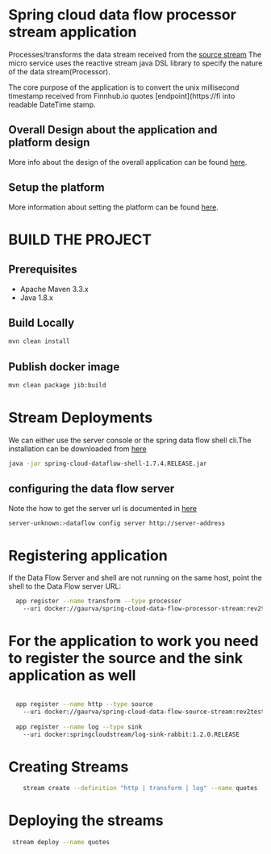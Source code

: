 # Spring cloud data flow processor stream application

Processes/transforms the data stream received from the [source stream](https://github.com/Galileo1/spring-cloud-data-flow-source-stream)
The micro service uses the reactive stream java DSL library to specify the nature of the data stream(Processor).

The core purpose of the application is to convert the unix millisecond timestamp received from Finnhub.io quotes [endpoint](https://fi
into readable DateTime stamp.


## Overall Design about the application and platform design 

More info about the design of the overall application can be found [here](
https://github.com/Galileo1/weird.io.case-study/blob/master/design/Design.md).

## Setup the platform 

More information about setting the platform can be found [here](
https://github.com/Galileo1/weird.io.case-study/blob/master/README.md).

# BUILD THE PROJECT

## Prerequisites

 * Apache Maven 3.3.x
 * Java 1.8.x

## Build Locally

```bash
mvn clean install
```

## Publish docker image

```bash
mvn clean package jib:build
```

# Stream Deployments 

We can either use the server console or the spring data flow shell cli.The installation can be downloaded from [here](https://repo.spring.io/release/org/springframework/cloud/spring-cloud-dataflow-server-local/1.7.4.RELEASE/spring-cloud-dataflow-server-local-1.7.4.RELEASE.jar)

```bash 
java -jar spring-cloud-dataflow-shell-1.7.4.RELEASE.jar
```
## configuring the data flow server

Note the how to get the server url is documented in [here](https://github.com/Galileo1/weird.io.case-study/blob/master/README.md)

```bash
server-unknown:>dataflow config server http://server-address
```
 
# Registering application

If the Data Flow Server and shell are not running on the same host, point the shell to the Data Flow server URL:

```bash
  app register --name transform --type processor 
    --uri docker://gaurva/spring-cloud-data-flow-processor-stream:rev2test5    
```

# For the application to work you need to register the source and the sink application as well

```bash

  app register --name http --type source 
    --uri docker://gaurva/spring-cloud-data-flow-source-stream:rev2test
  
  app register --name log --type sink 
    --uri docker:springcloudstream/log-sink-rabbit:1.2.0.RELEASE
```

# Creating Streams 

```bash
    stream create --definition "http | transform | log" --name quotes

```

# Deploying the streams 

```bash
 stream deploy --name quotes

```

